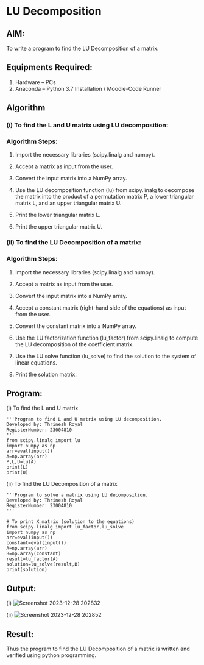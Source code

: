 # LU Decomposition 

## AIM:
To write a program to find the LU Decomposition of a matrix.

## Equipments Required:
1. Hardware – PCs
2. Anaconda – Python 3.7 Installation / Moodle-Code Runner

## Algorithm
### (i) To find the L and U matrix using LU decomposition:

### Algorithm Steps:

1. Import the necessary libraries (scipy.linalg and numpy).

2. Accept a matrix as input from the user.

3. Convert the input matrix into a NumPy array.

4. Use the LU decomposition function (lu) from scipy.linalg to decompose the matrix into the product of a permutation matrix P, a lower triangular matrix L, and an upper triangular matrix U.

5. Print the lower triangular matrix L.

6. Print the upper triangular matrix U.


### (ii) To find the LU Decomposition of a matrix:

### Algorithm Steps:

1. Import the necessary libraries (scipy.linalg and numpy).
   
2. Accept a matrix as input from the user.

3. Convert the input matrix into a NumPy array.

4. Accept a constant matrix (right-hand side of the equations) as input from the user.

5. Convert the constant matrix into a NumPy array.

6. Use the LU factorization function (lu_factor) from scipy.linalg to compute the LU decomposition of the coefficient matrix.

7. Use the LU solve function (lu_solve) to find the solution to the system of linear equations.

8. Print the solution matrix.
## Program:
(i) To find the L and U matrix
```
'''Program to find L and U matrix using LU decomposition.
Developed by: Thrinesh Royal
RegisterNumber: 23004810
'''
from scipy.linalg import lu
import numpy as np
arr=eval(input())
A=np.array(arr)
P,L,U=lu(A)
print(L)
print(U)
```
(ii) To find the LU Decomposition of a matrix
```
'''Program to solve a matrix using LU decomposition.
Developed by: Thrinesh Royal
RegisterNumber: 23004810
'''

# To print X matrix (solution to the equations)
from scipy.linalg import lu_factor,lu_solve
import numpy as np
arr=eval(input())
constant=eval(input())
A=np.array(arr)
B=np.array(constant)
result=lu_factor(A)
solution=lu_solve(result,B)
print(solution)
```

## Output:
(i)
![Screenshot 2023-12-28 202832](https://github.com/Thrineshroyal/LU-Decomposition/assets/145741928/7fdef0be-3a8e-47af-9289-4b041a81e257)

(ii)
![Screenshot 2023-12-28 202852](https://github.com/Thrineshroyal/LU-Decomposition/assets/145741928/7d14027b-ec15-4e8e-81e6-7337c0c1d8aa)


## Result:
Thus the program to find the LU Decomposition of a matrix is written and verified using python programming.

